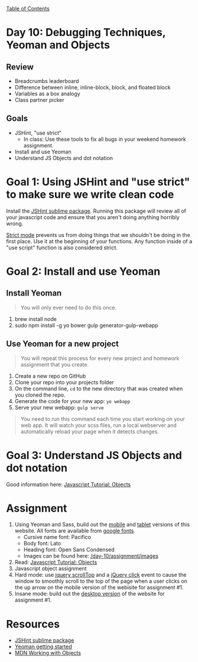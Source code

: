 [Table of Contents](/README.md)

# Day 10: Debugging Techniques, Yeoman and Objects

## Review
- Breadcrumbs leaderboard
- Difference between inline, inline-block, block, and floated block
- Variables as a box analogy
- Class partner picker

## Goals
- JSHint, "use strict"
	- In class: Use these tools to fix all bugs in your weekend homework assignment.
- Install and use Yeoman
- Understand JS Objects and dot notation

# Goal 1: Using JSHint and "use strict" to make sure we write clean code

Install the [JSHint sublime package](https://packagecontrol.io/packages/JSHint). Running this package will review all of your javascript code and ensure that you aren't doing anything horribly wrong.

[Strict mode](https://developer.mozilla.org/en-US/docs/Web/JavaScript/Reference/Strict_mode) prevents us from doing things that we shouldn't be doing in the first place. Use it at the beginning of your functions. Any function inside of a "use script" function is also considered strict.

# Goal 2: Install and use Yeoman
## Install Yeoman
> You will only ever need to do this once.

1. brew install node
2. sudo npm install -g yo bower gulp generator-gulp-webapp

## Use Yeoman for a new project
> You will repeat this process for every new project and homework assignment that you create.

1. Create a new repo on GitHub
2. Clone your repo into your projects folder
3. On the command line, `cd` to the new directory that was created when you cloned the repo.
4. Generate the code for your new app: `yo webapp`
5. Serve your new webapp: `gulp serve`
> You need to run this command each time you start working on your web app. It will watch your scss files, run a local webserver and automatically reload your page when it detects changes.

# Goal 3: Understand JS Objects and dot notation

Good information here: [Javascript Tutorial: Objects](http://javascript.info/tutorial/objects)

# Assignment
1. Using Yeoman and Sass, build out the [mobile](/day-10/assignment/mobile.png) and [tablet](/day-10/assignment/tablet.png) versions of this website. All fonts are available from [google fonts](https://www.google.com/fonts).
	- Cursive name font: Pacifico
	- Body font: Lato
	- Heading font: Open Sans Condensed
	- Images can be found here: [/day-10/assignment/images](/day-10/assignment/images)
2. Read: [Javascript Tutorial: Objects](http://javascript.info/tutorial/objects)
3. Javascript object assignment
4. Hard mode: use [jquery scrollTop](http://api.jquery.com/scrolltop/) and a [jQuery click](http://api.jquery.com/click/) event to cause the window to smoothly scroll to the top of the page when a user clicks on the up arrow on the mobile version of the webisite for assignment #1.
5. Insane mode: build out the [desktop version](/day-10/assignment/desktop.png) of the website for assignment #1.

# Resources
- [JSHint sublime package](https://packagecontrol.io/packages/JSHint)
- [Yeoman getting started](https://developer.mozilla.org/en-US/docs/Web/JavaScript/Reference/Global_Objects/Array)
- [MDN Working with Objects](https://developer.mozilla.org/en-US/docs/Web/JavaScript/Guide/Working_with_Objects)